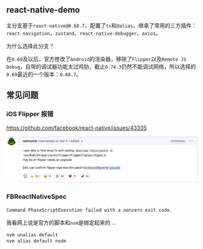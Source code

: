 ## react-native-demo

主分支基于`react-native@0.68.7`，配置了`ts`和`@alias`，继承了常用的三方插件：`react-navigation`，`zustand`、`react-native-debugger`、`axios`。

为什么选择此分支？

在`0.69`及以后，官方修改了`Android`的渲染器，移除了`Flipper`以及`Remote JS Debug`，自带的调试器功能太过鸡肋，截止`0.74.3`仍然不能调试网络，所以选择的`0.69`最近的一个版本：`0.68.7`。

## 常见问题

### iOS Flipper 报错

https://github.com/facebook/react-native/issues/43335

![](./static/Snipaste_2024-07-24_10-44-22.jpg)

### FBReactNativeSpec

```bash
Command PhaseScriptExecution failed with a nonzero exit code.
```

我看网上说是官方的脚本和`nvm`是绑定起来的 ...

```bash
nvm unalias default
nvm alias default node
```
